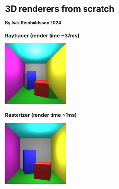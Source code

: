 # 3D renderers from scratch
#### By Isak Reinholdsson 2024

### Raytracer (render time ~37ms)
<img src="RayTracer/screenshot.bmp" alt="raytracer" width="200"/>

### Rasterizer (render time ~1ms)
<img src="Rasterizer/screenshot.bmp" alt="raytracer" width="200"/>
